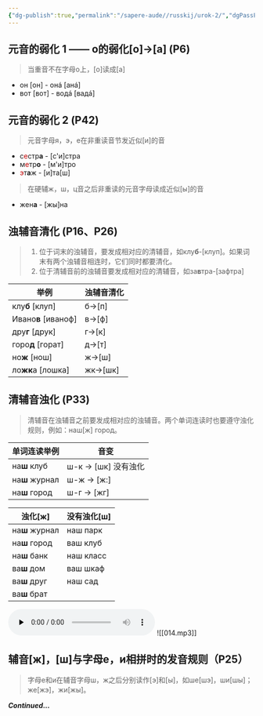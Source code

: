 ```yaml
---
{"dg-publish":true,"permalink":"/sapere-aude//russkij/urok-2/","dgPassFrontmatter":true}
---
```



## 元音的弱化 1 —— o的弱化[o]→[a] (P6)
> 当重音不在字母o上，[o]读成[a]

- он [он]  -  онá [анá]
- вот [вот]  -  водá [вадá]

## 元音的弱化 2 (P42)
> 元音字母я，э，е在非重读音节发近似[и]的音

- с<font color="#c00000">е</font>стр**а** - [с'и]стра
- м<font color="#c00000">е</font>тр**о** - [м'и]тро
- <font color="#c00000">э</font>т**а**ж - [и]та[ш]

> 在硬辅ж，ш，ц音之后非重读的元音字母读成近似[ы]的音

- жен**а**  -  [жы]на

## 浊辅音清化 (P16、P26)

> 1. 位于词末的浊辅音，要发成相对应的清辅音，如клу**б**-[клуп]。如果词末有两个浊辅音相连时，它们同时都要清化。
> 2. 位于清辅音前的浊辅音要发成相对应的清辅音，如за**в**тра-[зафтра]

| 举例            | 浊辅音清化 |
| --------------- | ---------- |
| клу**б** [клуп]     | б→[п]      |
| Ивано**в** [иваноф] | в→[ф]      |
| дру**г** [друк]     | г→[к]      |
| горо**д** [горат]   | д→[т]      |
| но**ж** [нош]       | ж→[ш]      |
| ло**жк**а [лошка]   | жк→[шк]    |

## 清辅音浊化 (P33)
> 清辅音在浊辅音之前要发成相对应的浊辅音。两个单词连读时也要遵守浊化规则，例如：наш[ж] город。

| 单词连读举例  | 音变                   |
| ------------ | --------------------- |
| на**ш** клуб     | ш-к → [шк]   没有浊化  |
| на**ш** журнал   | ш-ж → [ж:]            |
| на**ш** город    | ш-г → [жг]            |

| 浊化[ж]    | 没有浊化[ш] |
| ---------- | ----------- |
| на**ш** журнал | наш парк    |
| на**ш** город  | ваш клуб    |
| на**ш** банк   | наш класс   |
| ва**ш** дом    | ваш шкаф    |
| ва**ш** друг   | наш сад     |
| ва**ш** брат   |             |

<audio id="audio" controls="" preload="none">
<source id="mp3" src="https://huangyahui.com/img/user/TARDIS/Assets/2023/014.mp3">
</audio>
![[014.mp3]]

## 辅音[ж]，[ш]与字母е，и相拼时的发音规则（P25）
> 字母е和и在辅音字母ш，ж之后分别读作[э]和[ы]，如ше[шэ]，ши[шы]；же[жэ]，жи[жы]。


***Continued...***